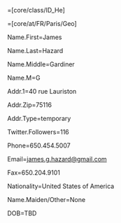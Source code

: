 
=[core/class/ID_He]

=[core/at/FR/Paris/Geo]

Name.First=James

Name.Last=Hazard

Name.Middle=Gardiner

Name.M=G

Addr.1=40 rue Lauriston

Addr.Zip=75116

Addr.Type=temporary

Twitter.Followers=116

Phone=650.454.5007

Email=james.g.hazard@gmail.com

Fax=650.204.9101

Nationality=United States of America

Name.Maiden/Other=None

DOB=TBD
